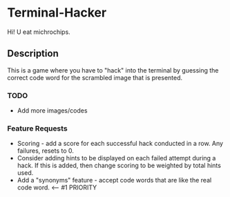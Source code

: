 # Terminal-Hacker
Hi! U eat michrochips.

## Description
This is a game where you have to "hack" into the terminal by guessing the correct code word for the scrambled image that is presented.  

### TODO
* Add more images/codes

### Feature Requests
* Scoring - add a score for each successful hack conducted in a row.  Any failures, resets to 0.
* Consider adding hints to be displayed on each failed attempt during a hack.  If this is added, then change scoring to be weighted by total hints used.
* Add a "synonyms" feature - accept code words that are like the real code word. <-- #1 PRIORITY
